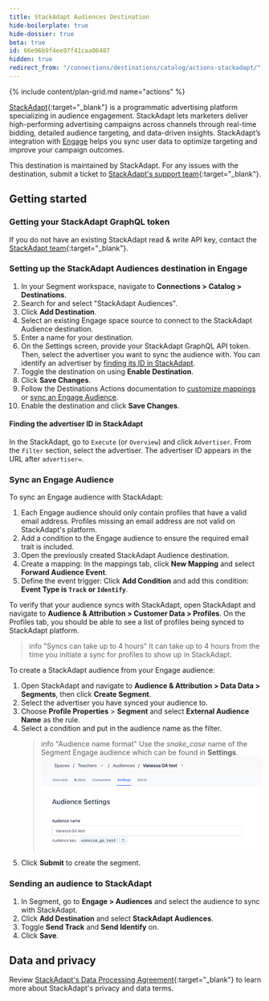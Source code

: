 ```yaml
---
title: StackAdapt Audiences Destination
hide-boilerplate: true
hide-dossier: true
beta: true
id: 66e96b9f4ee97f41caa06487
hidden: true
redirect_from: "/connections/destinations/catalog/actions-stackadapt/"
---
```


{% include content/plan-grid.md name="actions" %}

[StackAdapt](https://www.stackadapt.com/){:target="_blank"} is a programmatic advertising platform specializing in audience engagement. StackAdapt lets marketers deliver high-performing advertising campaigns across channels through real-time bidding, detailed audience targeting, and data-driven insights. StackAdapt’s integration with [Engage](/docs/engage/) helps you sync user data to optimize targeting and improve your campaign outcomes.

This destination is maintained by StackAdapt. For any issues with the destination, submit a ticket to [StackAdapt's support team](https://support.stackadapt.com/hc/en-us/requests/new?ticket_form_id=360006572593){:target="_blank"}.

## Getting started

### Getting your StackAdapt GraphQL token

If you do not have an existing StackAdapt read & write API key, contact the [StackAdapt team](https://support.stackadapt.com/hc/en-us/requests/new?ticket_form_id=360006572593){:target="_blank"}.

### Setting up the StackAdapt Audiences destination in Engage

1. In your Segment workspace, navigate to **Connections > Catalog > Destinations**.
2. Search for and select "StackAdapt Audiences".
3. Click **Add Destination**.
4. Select an existing Engage space source to connect to the StackAdapt Audience destination.
5. Enter a name for your destination.
6. On the Settings screen, provide your StackAdapt GraphQL API token. Then, select the advertiser you want to sync the audience with. You can identify an advertiser by [finding its ID in StackAdapt](#finding-the-advertiser-id-in-stackadapt).
7. Toggle the destination on using **Enable Destination**.
8. Click **Save Changes**.
9. Follow the Destinations Actions documentation to [customize mappings](/docs/connections/destinations/actions/#customize-mappings) or [sync an Engage Audience](#sync-an-engage-audience).
10. Enable the destination and click **Save Changes**.

#### Finding the advertiser ID in StackAdapt
In the StackAdapt, go to `Execute` (or `Overview`) and click `Advertiser`.
From the `Filter` section, select the advertiser. The advertiser ID appears in the URL after `advertiser=`.

### Sync an Engage Audience

To sync an Engage audience with StackAdapt:

1. Each Engage audience should only contain profiles that have a valid email address. Profiles missing an email address are not valid on StackAdapt's platform.
2. Add a condition to the Engage audience to ensure the required email trait is included.
3. Open the previously created StackAdapt Audience destination.
4. Create a mapping: In the mappings tab, click **New Mapping** and select **Forward Audience Event**.
5. Define the event trigger: Click **Add Condition** and add this condition: **Event Type is `Track` or `Identify`**.

To verify that your audience syncs with StackAdapt, open StackAdapt and navigate to **Audience & Attribution > Customer Data > Profiles**. On the Profiles tab, you should be able to see a list of profiles being synced to StackAdapt platform.

> info "Syncs can take up to 4 hours"
> It can take up to 4 hours from the time you initiate a sync for profiles to show up in StackAdapt.

To create a StackAdapt audience from your Engage audience:

1. Open StackAdapt and navigate to **Audience & Attribution > Data Data > Segments**, then click **Create Segment**.
2. Select the advertiser you have synced your audience to.
3. Choose **Profile Properties** > **Segment** and select **External Audience Name** as the rule.
4. Select a condition and put in the audience name as the filter.
   > info "Audience name format"
   > Use the *snake_case* name of the Segment Engage audience which can be found in **Settings**.
   ![Image showing sample audience settings tab](./images/audience-example.png)
5. Click **Submit** to create the segment.

### Sending an audience to StackAdapt

1. In Segment, go to **Engage > Audiences** and select the audience to sync with StackAdapt.
2. Click **Add Destination** and select **StackAdapt Audiences**.
3. Toggle **Send Track** and **Send Identify** on.
4. Click **Save**.

## Data and privacy

Review [StackAdapt's Data Processing Agreement](https://www.stackadapt.com/data-processing-agreement){:target="_blank"} to learn more about StackAdapt's privacy and data terms.
